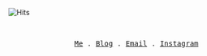 ![Hits](https://hits.seeyoufarm.com/api/count/incr/badge.svg?url=https%3A%2F%2Fgithub.com%2Fcharllossdev%2Fhit-counter&count_bg=%236700C9&title_bg=%23555555&icon=&icon_color=%23E7E7E7&title=Hits&edge_flat=false)

<p align="center">
  <samp>
    <br>
    <br>
    <a href="https://www.notion.so/f9faff44769a4129b5b52b26bf7cddb1">Me</a> .
    <a href="https://charllossdev.github.io/">Blog</a> .
    <a href="mailto:charlloss.dev@gmail.com">Email</a> .
    <a href="https://instagram.com/charlloss">Instagram</a>
  </samp>
</p>
